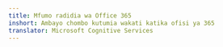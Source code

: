 ```yaml
---
title: Mfumo radidia wa Office 365
inshort: Ambayo chombo kutumia wakati katika ofisi ya 365
translator: Microsoft Cognitive Services
---
```





